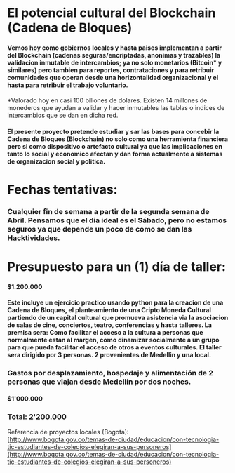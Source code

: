 # El potencial cultural del Blockchain \(Cadena de Bloques\)

#### Vemos hoy como gobiernos locales y hasta paises implementan a partir del Blockchain \(cadenas seguras/encriptadas, anonimas y trazables\) la validacion inmutable de intercambios; ya no solo monetarios \(Bitcoin\* y similares\) pero tambien para reportes, contrataciones y para retribuir comunidades que operan desde una horizontalidad organizacional y el hasta para retribuir el trabajo voluntario.

\*Valorado hoy en casi 100 billones de dolares. Existen 14 millones de monederos que ayudan a validar y hacer inmutables las tablas o indices de intercambios que se dan en dicha red.

#### El presente proyecto pretende estudiar y sar las bases para concebir la Cadena de Bloques \(Blockchain\) no solo como una herramienta financiera pero si como dispositivo o artefacto cultural ya que las implicaciones en tanto lo social y economico afectan y dan forma actualmente a sistemas de organizacion social y politica.

# Fechas tentativas:

### Cualquier fin de semana a partir de la segunda semana de Abril. Pensamos que el dia ideal es el Sábado, pero no estamos seguros ya que depende un poco de como se dan las Hacktividades.

# Presupuesto para un \(1\) día de taller:

#### $1.200.000

#### Este incluye un ejercicio practico usando python para la creacion de una Cadena de Bloques, el planteamiento de una Cripto Moneda Cultural partiendo de un capital cultural que promueva asistencia via la asociacion de salas de cine, conciertos, teatro, conferencias y hasta talleres. La premisa sera: Como facilitar el acceso a la cultura a personas que normalmente estan al margen, como dinamizar socialmente a un grupo para que pueda facilitar el acceso de otros a eventos culturales. El taller sera dirigido por 3 personas. 2 provenientes de Medellin y una local.

### Gastos por desplazamiento, hospedaje y alimentación de 2 personas que viajan desde Medellín por dos noches.

#### $1'000.000

### Total: 2'200.000

Referencia de proyectos locales \(Bogota\):  
[http://www.bogota.gov.co/temas-de-ciudad/educacion/con-tecnologia-tic-estudiantes-de-colegios-elegiran-a-sus-personeros](http://www.bogota.gov.co/temas-de-ciudad/educacion/con-tecnologia-tic-estudiantes-de-colegios-elegiran-a-sus-personeros)

